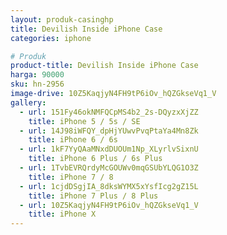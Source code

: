 ```yaml
---
layout: produk-casinghp
title: Devilish Inside iPhone Case
categories: iphone

# Produk
product-title: Devilish Inside iPhone Case
harga: 90000
sku: hn-2956
image-drive: 10Z5KaqjyN4FH9tP6iOv_hQZGkseVq1_V
gallery:
  - url: 151Fy46okNMFQCpMS4b2_2s-DQyzxXjZZ
    title: iPhone 5 / 5s / SE
  - url: 14J98iWFQY_dpHjYUwvPvqPtaYa4Mn8Zk
    title: iPhone 6 / 6s
  - url: 1kF7YyQAaMNxdDUOUm1Np_XLyrlvSixnU
    title: iPhone 6 Plus / 6s Plus
  - url: 1TvbEVRQrdyMcGOUWv0mqGSUbYLQG1O3Z
    title: iPhone 7 / 8
  - url: 1cjdDSgjIA_8dksWYMX5xYsfIcg2gZ15L
    title: iPhone 7 Plus / 8 Plus
  - url: 10Z5KaqjyN4FH9tP6iOv_hQZGkseVq1_V
    title: iPhone X
---
```

